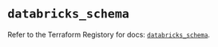 # `databricks_schema`

Refer to the Terraform Registory for docs: [`databricks_schema`](https://registry.terraform.io/providers/databricks/databricks/1.33.0/docs/resources/schema).

